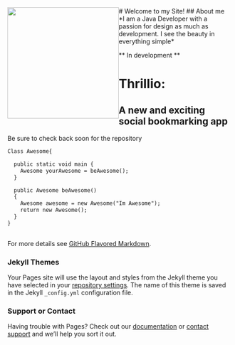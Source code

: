   <img style="float: left;" src="https://octodex.github.com/images/yaktocat.png" width="250" >
# Welcome to my Site!
## About me
*I am a Java Developer with a passion for design as much as development. I see the beauty in everything simple* 



** In development **

# Thrillio: 
## A new and exciting social bookmarking app

Be sure to check back soon for the repository

```markdown
Class Awesome{

  public static void main {
    Awesome yourAwesome = beAwesome();
  }

  public Awesome beAwesome()
  {
    Awesome awesome = new Awesome("Im Awesome");
    return new Awesome();
  }
}
  
```

For more details see [GitHub Flavored Markdown](https://guides.github.com/features/mastering-markdown/).

### Jekyll Themes

Your Pages site will use the layout and styles from the Jekyll theme you have selected in your [repository settings](https://github.com/igaldb/igaldb.github.io/settings). The name of this theme is saved in the Jekyll `_config.yml` configuration file.

### Support or Contact

Having trouble with Pages? Check out our [documentation](https://help.github.com/categories/github-pages-basics/) or [contact support](https://github.com/contact) and we’ll help you sort it out.

